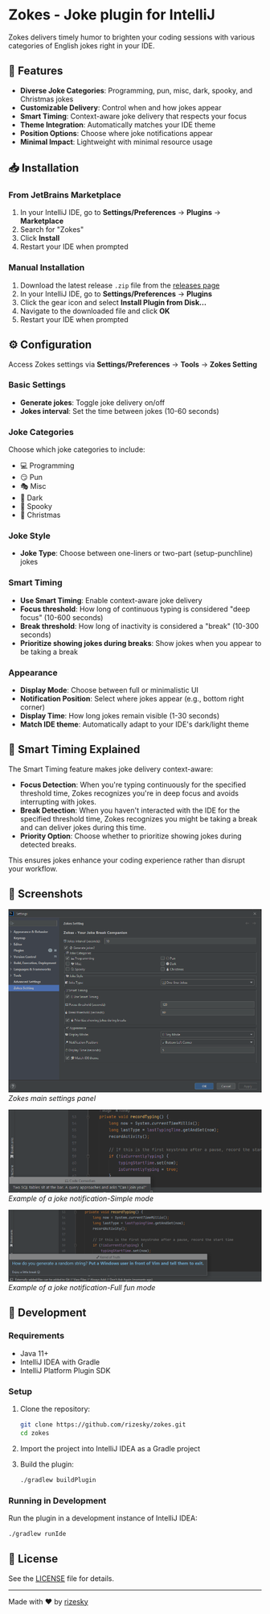 # Zokes -  Joke plugin for IntelliJ

Zokes delivers timely humor to brighten your coding sessions with various categories of English jokes right in your IDE.

## 🚀 Features

- **Diverse Joke Categories**: Programming, pun, misc, dark, spooky, and Christmas jokes
- **Customizable Delivery**: Control when and how jokes appear
- **Smart Timing**: Context-aware joke delivery that respects your focus
- **Theme Integration**: Automatically matches your IDE theme
- **Position Options**: Choose where joke notifications appear
- **Minimal Impact**: Lightweight with minimal resource usage

## 📥 Installation

### From JetBrains Marketplace

1. In your IntelliJ IDE, go to **Settings/Preferences** → **Plugins** → **Marketplace**
2. Search for "Zokes"
3. Click **Install**
4. Restart your IDE when prompted

### Manual Installation

1. Download the latest release `.zip` file from the [releases page](https://github.com/rizesky/zokes/releases)
2. In your IntelliJ IDE, go to **Settings/Preferences** → **Plugins**
3. Click the gear icon and select **Install Plugin from Disk...**
4. Navigate to the downloaded file and click **OK**
5. Restart your IDE when prompted

## ⚙️ Configuration

Access Zokes settings via **Settings/Preferences** → **Tools** → **Zokes Setting**

### Basic Settings

- **Generate jokes**: Toggle joke delivery on/off
- **Jokes interval**: Set the time between jokes (10-60 seconds)

### Joke Categories

Choose which joke categories to include:
- 💻 Programming
- 😏 Pun
- 🎭 Misc
- 🌚 Dark
- 👻 Spooky
- 🎄 Christmas

### Joke Style

- **Joke Type**: Choose between one-liners or two-part (setup-punchline) jokes

### Smart Timing

- **Use Smart Timing**: Enable context-aware joke delivery
- **Focus threshold**: How long of continuous typing is considered "deep focus" (10-600 seconds)
- **Break threshold**: How long of inactivity is considered a "break" (10-300 seconds)
- **Prioritize showing jokes during breaks**: Show jokes when you appear to be taking a break

### Appearance

- **Display Mode**: Choose between full or minimalistic UI
- **Notification Position**: Select where jokes appear (e.g., bottom right corner)
- **Display Time**: How long jokes remain visible (1-30 seconds)
- **Match IDE theme**: Automatically adapt to your IDE's dark/light theme

## 🧠 Smart Timing Explained

The Smart Timing feature makes joke delivery context-aware:

- **Focus Detection**: When you're typing continuously for the specified threshold time, Zokes recognizes you're in deep focus and avoids interrupting with jokes.
- **Break Detection**: When you haven't interacted with the IDE for the specified threshold time, Zokes recognizes you might be taking a break and can deliver jokes during this time.
- **Priority Option**: Choose whether to prioritize showing jokes during detected breaks.

This ensures jokes enhance your coding experience rather than disrupt your workflow.

## 📸 Screenshots

![Main Settings](docs/images/settings-main.png)
*Zokes main settings panel*

![Smart Timing Settings](docs/images/joke-simple.png)
*Example of a joke notification-Simple mode*

![Joke Example](docs/images/joke-full.png)
*Example of a joke notification-Full fun mode*

## 🔧 Development

### Requirements

- Java 11+
- IntelliJ IDEA with Gradle
- IntelliJ Platform Plugin SDK

### Setup

1. Clone the repository:
   ```bash
   git clone https://github.com/rizesky/zokes.git
   cd zokes
   ```

2. Import the project into IntelliJ IDEA as a Gradle project

3. Build the plugin:
   ```bash
   ./gradlew buildPlugin
   ```

### Running in Development

Run the plugin in a development instance of IntelliJ IDEA:
```bash
./gradlew runIde
```

## 📄 License

See the [LICENSE](LICENSE) file for details.

---

Made with ❤️ by [rizesky](https://github.com/rizesky)